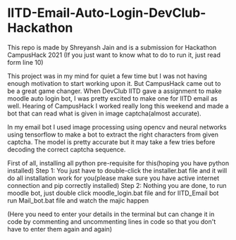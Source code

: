 # IITD-Email-Auto-Login-DevClub-Hackathon
This repo is made by Shreyansh Jain and is a submission for Hackathon CampusHack 2021
(If you just want to know what to do to run it, just read form line 10)

This project was in my mind for quiet a few time but I was not having enough motivation to start working upon it. But CampusHack came out to be a great game changer.
When DevClub IITD gave a assignment to make moodle auto login bot, I was pretty excited to make one for IITD email as well. Hearing of CampusHack I worked really long this weekend and made a bot that can read what is given in image captcha(almost accurate).

In my email bot I used image processing using opencv and neural networks using tensorflow to make a bot to extract the right characters from given captcha. The model is pretty accurate but it may take a few tries before decoding the correct captcha sequence.

First of all, installing all python pre-requisite for this(hoping you have python installed)
Step 1: You just have to double-click the installer.bat file and it will do all installation work for you(please make sure you have active internet connection and pip correctly installed)
Step 2: Nothing you are done, to run moodle bot, just double click moodle_login.bat file and for IITD_Email bot run Mail_bot.bat file and watch the majic happen

(Here you need to enter your details in the terminal but can change it in code by commenting and uncommenting lines in code so that you don't have to enter them again and again)
